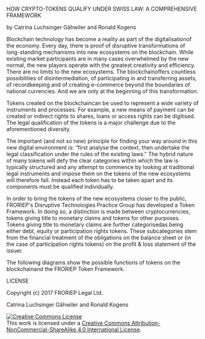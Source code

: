 HOW CRYPTO-TOKENS QUALIFY UNDER SWISS LAW: A COMPREHENSIVE FRAMEWORK

by Catrina Luchsinger Gähwiler and Ronald Kogens

Blockchain technology has become a reality as part of the digitalisationof the economy. Every day, there is proof of disruptive transformations of long-standing mechanisms into new ecosystems on the blockchain. While existing market participants are in many cases overwhelmed by the new normal, the new players operate with the greatest creativity and efficiency. 
There are no limits to the new ecosystems. The blockchainoffers countless possibilities of disintermediation, of participating in and transferring assets, of recordkeeping and of creating e-commerce beyond the boundaries of national currencies. And we are only at the beginning of this transformation. 

Tokens created on the blockchaincan be used to represent a wide variety of instruments and processes. For example, a new means of payment can be created or indirect rights to shares, loans or access rights can be digitised. The legal qualification of the tokens is a major challenge due to the aforementioned diversity.  

The important (and not so new) principle for finding your way around in this new digital environment is: “first analyse the context, then undertake the legal classification under the rules of the existing laws.” The hybrid nature of many tokens will defy the clear categories within which the law is typically structured and any attempt to commence by looking at traditional legal instruments and impose them on the tokens of the new ecosystems will therefore fail. Instead each token has to be taken apart and its components must be qualified individually. 

In order to bring the tokens of the new ecosystems closer to the public, FRORIEP's Disruptive Technologies Practice Group has developed a Token Framework. In doing so, a distinction is made between cryptocurrencies, tokens giving title to monetary claims and tokens for other purposes. Tokens giving title to monetary claims are further categorisedas being either debt, equity or participation rights tokens. These subcategories stem from the financial treatment of the obligations on the balance sheet or (in the case of participation rights tokens) on the profit & loss statement of the issuer.

The following diagrams show the possible functions of tokens on the blockchainand the FRORIEP Token Framework. 

LICENSE

Copyright (c) 2017 FRORIEP Legal Ltd.

Catrina Luchsinger Gähwiler and Ronald Kogens

<a rel="license" href="http://creativecommons.org/licenses/by-nc-sa/4.0/"><img alt="Creative Commons License" style="border-width:0" src="https://i.creativecommons.org/l/by-nc-sa/4.0/88x31.png" /></a><br />This work is licensed under a <a rel="license" href="http://creativecommons.org/licenses/by-nc-sa/4.0/">Creative Commons Attribution-NonCommercial-ShareAlike 4.0 International License</a>.
